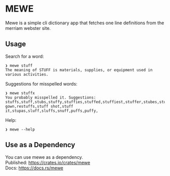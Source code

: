 # MEWE

Mewe is a simple cli dictionary app that fetches one line definitions from the merriam webster site.

## Usage

Search for a word:
```
❯ mewe stuff
The meaning of STUFF is materials, supplies, or equipment used in various activities.
```
Suggestions for misspelled words:
```
❯ mewe stuffx
You probably misspelled it. Suggestions:
stuffs,stuff,stubs,stuffy,stuffies,stuffed,stuffiest,stuffer,stubes,stuffie,stuff gown,restuffs,stuff shot,stuff it,stupas,sluff,sluffs,snuff,puffs,puffy,
```
Help:
```
❯ mewe --help
```

## Use as a Dependency

You can use mewe as a dependency.\
Published: <https://crates.io/crates/mewe>\
Docs: <https://docs.rs/mewe>
